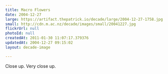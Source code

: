 ```yaml
---
title: Macro Flowers
date: 2004-12-27
large: https://artifact.thepatrick.io/decade/large/2004-12-27-1758.jpg
small: http://cdn.m.ac.nz/decade/images/small/20041227.jpg
flickrUrl: null
photoId: null
createdAt: 2011-01-30 11:07:17.379376
updatedAt: 2004-12-27 09:15:02
layout: decade-image

---
```

Close up. Very close up.
